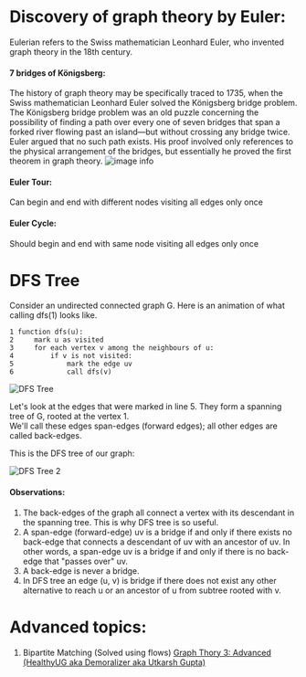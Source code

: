 # Discovery of graph theory by Euler:
Eulerian refers to the Swiss mathematician Leonhard Euler, who invented graph theory in the 18th century.

#### 7 bridges of Königsberg:
The history of graph theory may be specifically traced to 1735, when the Swiss mathematician Leonhard Euler solved the Königsberg bridge problem. The Königsberg bridge problem was an old puzzle concerning the possibility of finding a path over every one of seven bridges that span a forked river flowing past an island—but without crossing any bridge twice. Euler argued that no such path exists. His proof involved only references to the physical arrangement of the bridges, but essentially he proved the first theorem in graph theory.
![image info](https://cdn.britannica.com/77/74877-050-F5DD4C34/Leonhard-Euler-route-each-question-bridges-Swiss.jpg)

#### Euler Tour: 
Can begin and end with different nodes visiting all edges only once
#### Euler Cycle: 
Should begin and end with same node visiting all edges only once




# DFS Tree
Consider an undirected connected graph G. Here is an animation of what calling dfs(1) looks like.
```
1 function dfs(u):
2     mark u as visited
3     for each vertex v among the neighbours of u:
4         if v is not visited:
5             mark the edge uv
6             call dfs(v)
```
![DFS Tree](https://codeforces.com/predownloaded/8d/be/8dbe5d89e58b67f3d8e4d8e0e8eb3358ba921b28.png)

Let's look at the edges that were marked in line 5. They form a spanning tree of G, rooted at the vertex 1. \
We'll call these edges span-edges (forward edges); all other edges are called back-edges.

This is the DFS tree of our graph:

![DFS Tree 2](https://codeforces.com/predownloaded/8b/cc/8bccbec25c8d76a68c34303a58836756225129b1.png)

#### Observations:
1) The back-edges of the graph all connect a vertex with its descendant in the spanning tree. This is why DFS tree is so useful.
2)  A span-edge (forward-edge) uv is a bridge if and only if there exists no back-edge that connects a descendant of uv with an ancestor of uv. In other words, a span-edge uv is a bridge if and only if there is no back-edge that "passes over" uv.
3)  A back-edge is never a bridge.
4)  In DFS tree an edge (u, v) is bridge if there does not exist any other alternative to reach u or an ancestor of u from subtree rooted with v. 



# Advanced topics:
1) Bipartite Matching (Solved using flows) [Graph Thory 3: Advanced (HealthyUG aka Demoralizer aka Utkarsh Gupta)](https://unacademy.com/class/graph-theory-3-advanced/YA6ZG3XD)
